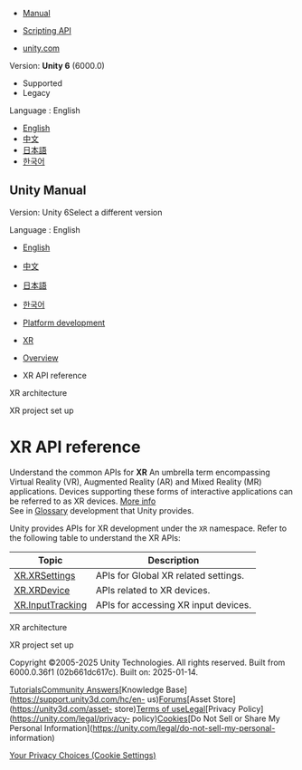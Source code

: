 [](https://docs.unity3d.com)

  * [Manual](../Manual/index.html)
  * [Scripting API](../ScriptReference/index.html)

  * [unity.com](https://unity.com/)

Version: **Unity 6** (6000.0)

  * Supported
  * Legacy

Language : English

  * [English](/Manual/VRReference.html)
  * [中文](/cn/current/Manual/VRReference.html)
  * [日本語](/ja/current/Manual/VRReference.html)
  * [한국어](/kr/current/Manual/VRReference.html)

[](https://docs.unity3d.com)

## Unity Manual

Version: Unity 6Select a different version

Language : English

  * [English](/Manual/VRReference.html)
  * [中文](/cn/current/Manual/VRReference.html)
  * [日本語](/ja/current/Manual/VRReference.html)
  * [한국어](/kr/current/Manual/VRReference.html)

  * [Platform development ](PlatformSpecific.html)
  * [XR](XR.html)
  * [Overview](xr-support-landing.html)
  * XR API reference

[](XRPluginArchitecture.html)

XR architecture

[](configuring-project-for-xr.html)

XR project set up

# XR API reference

Understand the common APIs for **XR** An umbrella term encompassing Virtual
Reality (VR), Augmented Reality (AR) and Mixed Reality (MR) applications.
Devices supporting these forms of interactive applications can be referred to
as XR devices. [More info](XR.html)  
See in [Glossary](Glossary.html#XR) development that Unity provides.

Unity provides APIs for XR development under the `XR` namespace. Refer to the
following table to understand the XR APIs:

**Topic** | **Description**  
---|---  
[XR.XRSettings](../ScriptReference/XR.XRSettings.html) | APIs for Global XR related settings.  
[XR.XRDevice](../ScriptReference/XR.XRDevice.html) | APIs related to XR devices.  
[XR.InputTracking](../ScriptReference/XR.InputTracking.html) | APIs for accessing XR input devices.  
  
[](XRPluginArchitecture.html)

XR architecture

[](configuring-project-for-xr.html)

XR project set up

Copyright ©2005-2025 Unity Technologies. All rights reserved. Built from
6000.0.36f1 (02b661dc617c). Built on: 2025-01-14.

[Tutorials](https://learn.unity.com/)[Community
Answers](https://answers.unity3d.com)[Knowledge
Base](https://support.unity3d.com/hc/en-
us)[Forums](https://forum.unity3d.com)[Asset Store](https://unity3d.com/asset-
store)[Terms of
use](https://docs.unity3d.com/Manual/TermsOfUse.html)[Legal](https://unity.com/legal)[Privacy
Policy](https://unity.com/legal/privacy-
policy)[Cookies](https://unity.com/legal/cookie-policy)[Do Not Sell or Share
My Personal Information](https://unity.com/legal/do-not-sell-my-personal-
information)

[Your Privacy Choices (Cookie Settings)](javascript:void\(0\);)

